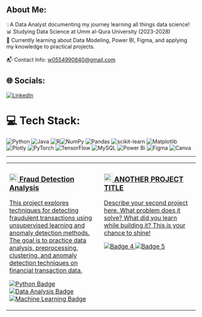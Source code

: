 ## About Me:
💡A Data Analyst documenting my journey learning all things data science!<br/>📊 Studying Data Science at Umm al-Qura University (2023-2028)<br/>🌱 Currently learning about Data Modeling, Power BI, Figma, and applying my knowledge to practical projects. <br/><br>📬 Contact Info: w0554990840@gmail.com

## 🌐 Socials:
[![LinkedIn](https://img.shields.io/badge/LinkedIn-%230077B5.svg?logo=linkedin&logoColor=white)](https://www.linkedin.com/in/sarah-naif-aljohani/) 

# 💻 Tech Stack:
![Python](https://img.shields.io/badge/python-3670A0?style=for-the-badge&logo=python&logoColor=ffdd54) ![Java](https://img.shields.io/badge/java-%23ED8B00.svg?style=for-the-badge&logo=openjdk&logoColor=white) ![R](https://img.shields.io/badge/r-%23276DC3.svg?style=for-the-badge&logo=r&logoColor=white)![NumPy](https://img.shields.io/badge/numpy-%23013243.svg?style=for-the-badge&logo=numpy&logoColor=white) ![Pandas](https://img.shields.io/badge/pandas-%23150458.svg?style=for-the-badge&logo=pandas&logoColor=white) ![scikit-learn](https://img.shields.io/badge/scikit--learn-%23F7931E.svg?style=for-the-badge&logo=scikit-learn&logoColor=white) ![Matplotlib](https://img.shields.io/badge/Matplotlib-%23ffffff.svg?style=for-the-badge&logo=Matplotlib&logoColor=black) ![Plotly](https://img.shields.io/badge/Plotly-%233F4F75.svg?style=for-the-badge&logo=plotly&logoColor=white) ![PyTorch](https://img.shields.io/badge/PyTorch-%23EE4C2C.svg?style=for-the-badge&logo=PyTorch&logoColor=white) ![TensorFlow](https://img.shields.io/badge/TensorFlow-%23FF6F00.svg?style=for-the-badge&logo=TensorFlow&logoColor=white) ![MySQL](https://img.shields.io/badge/mysql-4479A1.svg?style=for-the-badge&logo=mysql&logoColor=white) ![Power Bi](https://img.shields.io/badge/power_bi-F2C811?style=for-the-badge&logo=powerbi&logoColor=black) ![Figma](https://img.shields.io/badge/figma-%23F24E1E.svg?style=for-the-badge&logo=figma&logoColor=white) ![Canva](https://img.shields.io/badge/Canva-%2300C4CC.svg?style=for-the-badge&logo=Canva&logoColor=white)

---
<table width="100%">
  <tr>
    <td width="50%" valign="top">
      <a href="https://github.com/SaraNaifAljohani/Fraud-Detection-Analysis-Project">
        <h3><img src="https://em-content.zobj.net/source/microsoft-teams/337/lock-with-key_1f512.png" width="22" height="22"> Fraud Detection Analysis</h3>
        <p>This project explores techniques for detecting fraudulent transactions using unsupervised learning and anomaly detection methods. The goal is to practice data analysis, preprocessing, clustering, and anomaly detection techniques on financial transaction data.</p>
        <p>
          <img src="https://img.shields.io/badge/Python-3776AB?style=for-the-badge&logo=python&logoColor=white" alt="Python Badge">
          <img src="https://img.shields.io/badge/Data%20Analysis-2A71B1?style=for-the-badge" alt="Data Analysis Badge">
          <img src="https://img.shields.io/badge/Machine%20Learning-3571A1?style=for-the-badge&logo=neural-network&logoColor=white" alt="Machine Learning Badge">
        </p>
      </a>
    </td>
    <td width="50%" valign="top">
      <a href="YOUR_PROJECT_REPO_URL_2">
        <h3><img src="https://em-content.zobj.net/source/microsoft-teams/337/hammer-and-wrench_1f6e0-fe0f.png" width="22" height="22"> ANOTHER PROJECT TITLE</h3>
        <p>Describe your second project here. What problem does it solve? What did you learn while building it? This is your chance to shine!</p>
        <p>
          <img src="BADGE_URL_4" alt="Badge 4">
          <img src="BADGE_URL_5" alt="Badge 5">
        </p>
      </a>
    </td>
  </tr>
</table>
